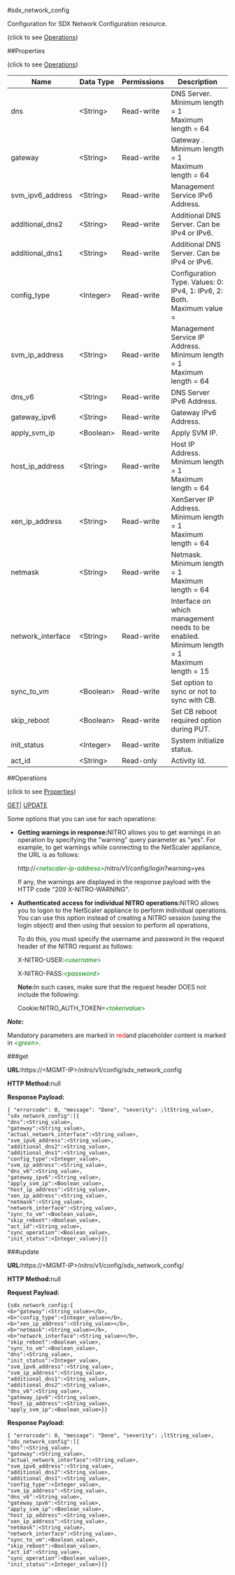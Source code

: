 #sdx_network_config



Configuration for SDX Network Configuration resource.

<span>(click to see [Operations](#operations))</span>



##Properties 

<span>(click to see [Operations](#operations))</span>





<table><thead><tr><th>Name</th><th>Data Type</th><th>Permissions</th><th>Description</th></tr></thead><tbody><tr><td>dns</td><td>&lt;String></td><td>Read-write</td><td>DNS Server.<br>Minimum length = 1<br>Maximum length = 64</td></tr><tr><td>gateway</td><td>&lt;String></td><td>Read-write</td><td>Gateway .<br>Minimum length = 1<br>Maximum length = 64</td></tr><tr><td>svm_ipv6_address</td><td>&lt;String></td><td>Read-write</td><td>Management Service IPv6 Address.</td></tr><tr><td>additional_dns2</td><td>&lt;String></td><td>Read-write</td><td>Additional DNS Server. Can be IPv4 or IPv6.</td></tr><tr><td>additional_dns1</td><td>&lt;String></td><td>Read-write</td><td>Additional DNS Server. Can be IPv4 or IPv6.</td></tr><tr><td>config_type</td><td>&lt;Integer></td><td>Read-write</td><td>Configuration Type. Values: 0: IPv4, 1: IPv6, 2: Both.<br>Maximum value =</td></tr><tr><td>svm_ip_address</td><td>&lt;String></td><td>Read-write</td><td>Management Service IP Address.<br>Minimum length = 1<br>Maximum length = 64</td></tr><tr><td>dns_v6</td><td>&lt;String></td><td>Read-write</td><td>DNS Server IPv6 Address.</td></tr><tr><td>gateway_ipv6</td><td>&lt;String></td><td>Read-write</td><td>Gateway IPv6 Address.</td></tr><tr><td>apply_svm_ip</td><td>&lt;Boolean></td><td>Read-write</td><td>Apply SVM IP.</td></tr><tr><td>host_ip_address</td><td>&lt;String></td><td>Read-write</td><td>Host IP Address.<br>Minimum length = 1<br>Maximum length = 64</td></tr><tr><td>xen_ip_address</td><td>&lt;String></td><td>Read-write</td><td>XenServer IP Address.<br>Minimum length = 1<br>Maximum length = 64</td></tr><tr><td>netmask</td><td>&lt;String></td><td>Read-write</td><td>Netmask.<br>Minimum length = 1<br>Maximum length = 64</td></tr><tr><td>network_interface</td><td>&lt;String></td><td>Read-write</td><td>Interface on which management needs to be enabled.<br>Minimum length = 1<br>Maximum length = 15</td></tr><tr><td>sync_to_vm</td><td>&lt;Boolean></td><td>Read-write</td><td>Set option to sync or not to sync with CB.</td></tr><tr><td>skip_reboot</td><td>&lt;Boolean></td><td>Read-write</td><td>Set CB reboot required option during PUT.</td></tr><tr><td>init_status</td><td>&lt;Integer></td><td>Read-write</td><td>System initialize status.</td></tr><tr><td>act_id</td><td>&lt;String></td><td>Read-only</td><td>Activity Id.</td></tr></tbody></table>

##Operations 

<span>(click to see [Properties](#properties))</span>





[GET](#get)| [UPDATE](#update)





Some options that you can use for each operations:

<ul><li><p><b>Getting warnings in response:</b>NITRO allows you to get warnings in an operation by specifying the "warning" query parameter as "yes". For example, to get warnings while connecting to the NetScaler appliance, the URL is as follows:</p><p>http://<span style="color:green;font-style:italic;">&lt;netscaler-ip-address&gt;</span>/nitro/v1/config/login?warning=yes</p><p>If any, the warnings are displayed in the response payload with the HTTP code "209 X-NITRO-WARNING".</p></li><li><p><b>Authenticated access for individual NITRO operations:</b>NITRO allows you to logon to the NetScaler appliance to perform individual operations. You can use this option instead of creating a NITRO session (using the login object) and then using that session to perform all operations,</p><p>To do this, you must specify the username and password in the request header of the NITRO request as follows:</p><p>X-NITRO-USER:<span style="color:green;font-style:italic;">&lt;username&gt;</span></p><p>X-NITRO-PASS:<span style="color:green;font-style:italic;">&lt;password&gt;</span></p><p><b>Note:</b>In such cases, make sure that the request header DOES not include the following:</p><p>Cookie:NITRO_AUTH_TOKEN=<span style="color:green;font-style:italic;">&lt;tokenvalue&gt;</span></p></li></ul>







***Note:*** 

Mandatory parameters are marked in <span style="color:#FF0000;">red</span>and placeholder content is marked in <span style="color:green;font-style:italic">&lt;green&gt;</span>.



###get







<b>URL:</b>https://&lt;MGMT-IP&gt;/nitro/v1/config/sdx_network_config

<b>HTTP Method:</b>null

<b>Response Payload: </b>
```
{ "errorcode": 0, "message": "Done", "severity": ;ltString_value>, "sdx_network_config":[{
"dns":<String_value>,
"gateway":<String_value>,
"actual_network_interface":<String_value>,
"svm_ipv6_address":<String_value>,
"additional_dns2":<String_value>,
"additional_dns1":<String_value>,
"config_type":<Integer_value>,
"svm_ip_address":<String_value>,
"dns_v6":<String_value>,
"gateway_ipv6":<String_value>,
"apply_svm_ip":<Boolean_value>,
"host_ip_address":<String_value>,
"xen_ip_address":<String_value>,
"netmask":<String_value>,
"network_interface":<String_value>,
"sync_to_vm":<Boolean_value>,
"skip_reboot":<Boolean_value>,
"act_id":<String_value>,
"sync_operation":<Boolean_value>,
"init_status":<Integer_value>}]}
```







###update







<b>URL:</b>https://&lt;MGMT-IP&gt;/nitro/v1/config/sdx_network_config/

<b>HTTP Method:</b>null

<b>Request Payload: </b>
```
{sdx_network_config:{
<b>"gateway":<String_value></b>,
<b>"config_type":<Integer_value></b>,
<b>"xen_ip_address":<String_value></b>,
<b>"netmask":<String_value></b>,
<b>"network_interface":<String_value></b>,
"skip_reboot":<Boolean_value>,
"sync_to_vm":<Boolean_value>,
"dns":<String_value>,
"init_status":<Integer_value>,
"svm_ipv6_address":<String_value>,
"svm_ip_address":<String_value>,
"additional_dns1":<String_value>,
"additional_dns2":<String_value>,
"dns_v6":<String_value>,
"gateway_ipv6":<String_value>,
"host_ip_address":<String_value>,
"apply_svm_ip":<Boolean_value>}}
```

<b>Response Payload: </b>
```
{ "errorcode": 0, "message": "Done", "severity": ;ltString_value>, "sdx_network_config":[{
"dns":<String_value>,
"gateway":<String_value>,
"actual_network_interface":<String_value>,
"svm_ipv6_address":<String_value>,
"additional_dns2":<String_value>,
"additional_dns1":<String_value>,
"config_type":<Integer_value>,
"svm_ip_address":<String_value>,
"dns_v6":<String_value>,
"gateway_ipv6":<String_value>,
"apply_svm_ip":<Boolean_value>,
"host_ip_address":<String_value>,
"xen_ip_address":<String_value>,
"netmask":<String_value>,
"network_interface":<String_value>,
"sync_to_vm":<Boolean_value>,
"skip_reboot":<Boolean_value>,
"act_id":<String_value>,
"sync_operation":<Boolean_value>,
"init_status":<Integer_value>}]}
```







